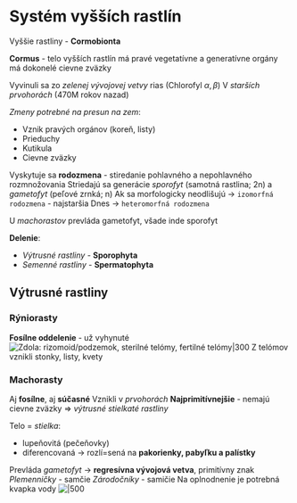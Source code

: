 # Systém vyšších rastlín
Vyššie rastliny - $\textbf{Cormobionta}$

**Cormus** - telo vyšších rastlín
	má pravé vegetatívne a generatívne orgány
	má dokonelé cievne zväzky

Vyvinuli sa zo *zelenej vývojovej vetvy* rias ($\text{Chlorofyl }\alpha,\beta$)
V *starších prvohorách* (470M rokov nazad)

*Zmeny potrebné na presun na zem*:
- Vznik pravých orgánov (koreň, listy)
- Prieduchy
- Kutikula
- Cievne zväzky

Vyskytuje sa **rodozmena** - stiredanie pohlavného a nepohlavného rozmnožovania
Striedajú sa generácie *sporofyt* (samotná rastlina; 2n) a *gametofyt* (peľové zrnká; n)
Ak sa morfologicky neodlišujú -> `izomorfná rodozmena` - najstaršia
Dnes -> `heteromorfná rodozmena`

U *machorastov* prevláda gametofyt, všade inde sporofyt

**Delenie**:
- *Výtrusné rastliny* - $\textbf{Sporophyta}$
- *Semenné rastliny* - $\textbf{Spermatophyta}$

## Výtrusné rastliny

### Rýniorasty
**Fosílne oddelenie** - už vyhynuté
![Zdola: rizomoid/podzemok, sterilné telómy, fertilné telómy|300](ryniorasty.png)
Z telómov vznikli stonky, listy, kvety

### Machorasty
Aj **fosílne**, aj **súčasné**
Vznikli v *prvohorách*
**Najprimitívnejšie** - nemajú cievne zväzky => *výtrusné stielkaté rastliny*

Telo = *stielka*:
- lupeňovitá (pečeňovky)
- diferencovaná -> rozlí=sená na **pakorienky, pabyľku a palístky**

Prevláda *gametofyt* -> **regresívna vývojová vetva**, primitívny znak
*Plemenničky* - samčie
*Zárodočníky* - samičie
Na oplnodnenie je potrebná kvapka vody
![|500](machorasty.png)